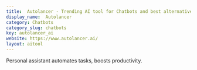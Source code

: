 ```yaml
---
title:  Autolancer - Trending AI tool for Chatbots and best alternatives
display_name:  Autolancer
category: Chatbots
category_slug: chatbots
key: autolancer_ai
website: https://www.autolancer.ai/
layout: aitool
---
```


Personal assistant automates tasks, boosts productivity.
